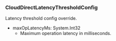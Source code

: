 ### CloudDirectLatencyThresholdConfig
Latency threshold config override.

- maxOpLatencyMs: System.Int32
  - Maximum operation latency in milliseconds.
